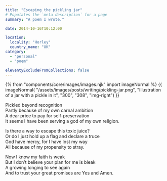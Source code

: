 ```yaml
---
title: "Escaping the pickling jar"
# Populates the `meta description` for a page
summary: "A poem I wrote."

date: 2014-10-16T10:12:00

location:
  locality: "Horley"
  country_name: "UK"
category:
  - "personal"
  - "poem"

eleventyExcludeFromCollections: false
---
```


{% from "components/core/images/images.njk" import imageNormal %}
{{ imageNormal(
  "/assets/images/posts/writing/pickling-jar.png",
  "Illustration of a jar with a pickle in it",
  "300",
  "308",
  "img-right")
}}

Pickled beyond recognition  
Partly because of my own carnal ambition  
A dear price to pay for self-preservation  
It seems I have been serving a god of my own religion.  

Is there a way to escape this toxic juice?  
Or do I just hold up a flag and declare a truce  
God have mercy, for I have lost my way  
All because of my propensity to stray.  

Now I know my faith is weak  
But I don’t believe your plan for me is bleak  
A growing longing to see again  
And to trust your great promises are Yes and Amen.  
